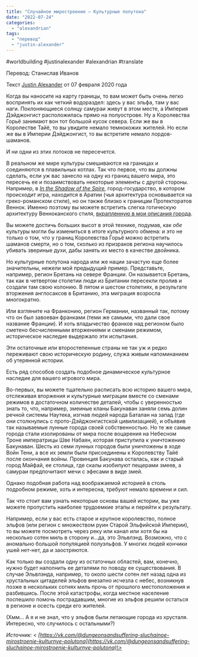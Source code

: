 ```yaml
---
title: "Случайное миростроение – Культурные полутона"
date: "2022-07-24"
categories: 
  - "alexandrian"
tags: 
  - "перевод"
  - "justin-alexander"
---
```


#worldbuilding #justinalexander #alexandrian #translate

Перевод: Станислав Иванов

Текст [Justin Alexander](https://vk.com/away.php?to=https://thealexandrian.net/about&cc_key=) от 07 февраля 2020 года

Когда вы наносите на карту границы, то вам может быть очень легко воспринять их как четкий водораздел: здесь у вас эльфа, там у вас наги. Поклоняющиеся солнцу самураи живут в этом месте, а Империя Дэйджонгист расположилась прямо на полуострове. Ну а Королевства Горьё занимают вон тот большой кусок севера. Если же вы в Королестве Тайё, то вы увидите немало темнокожих жителей. Но если же вы в Империи Дэйджонгист, то вы встретите немало лордов-шаманов.

И ни одни из этих потоков не пересечется.

В реальном же мире культуры смешиваются на границах и соединяются в плавильных котлах. Так что первое, что вы должны сделать, если уж вас занесло на одну из границ вашего мира, это пересечь ее и позаимствовать некоторые элементы с другой стороны. Например, в [_In the Shadow of the Spire_](https://vk.com/away.php?to=https%3A%2F%2Fthealexandrian.net%2Fin-the-shadow-of-the-spire&cc_key=), город-государство, в котором происходит игра, находится в Аратии (чья архитектура основывается на греко-романском стиле), но он также близко к границам Протекторатов Веннок. Именно поэтому вы можете встретить слегка готическую архитектуру Венноканского стиля, [вкрапленную в мои описания города](https://vk.com/away.php?to=https%3A%2F%2Fthealexandrian.net%2Fwordpress%2F43155%2Froleplaying-games%2Fin-the-shadow-of-the-spire-session-18b-missed-opportunities&cc_key=).

Вы можете достичь больших высот в этой технике, подумав, как _обе_ культуры могли бы измениться в итоге культурного обмена: и это не только о том, что у границ Королевства Горьё можно встретить шаманов смерти, но о том, сколько из призраков региона научилось убивать звериные духи, дабы занять их место в качестве двойника.

Но культурные полутона народа или же нации зачастую еще более значительны, нежели мой предыдущий пример. Представьте, например, регион Бретань на севере Франции. Он называется Бретань, так как в четвертом столетии люди из Британии пересекли пролив и создали там свою колонию. В пятом и шестом столетиях, в результате вторжения англосаксов в Британию, эта миграция возросла многократно.

Или взгляните на Франконию, регион Германии, названный так, потому что он был завоеван франками (теми же самыми, что дали свое название Франции). И хоть владычество франков над регионом было сметено бесчисленными вторжениями и сменами режимом, историческое наследие выдержало эти испытания.

Эти остаточные или второстепенные страны не так уж и редко переживают свою историческую родину, служа живым напоминанием об утерянной истории.

Есть ряд способов создать подобное динамическое культурное наследие для вашего игрового мира.

Во-первых, вы можете тщательно расписать всю историю вашего мира, отслеживая вторжения и культурные миграции вместе со сменами режимов в достаточном количестве деталей, чтобы с уверенностью знать то, что, например, змеиные кланы Бакунаван заняли семь долин речной системы Наутека, изгнав людей народа Баталан на запад (где они столкнулись с прото-Дэйджонгистской цивилизацией), и объявив так называемые лунные города своей собственностью. Но те же самые города стали изолированы от мира после воцарения на Небесном Троне императрицы Шве Набаян, которая приступила к уничтожению Бакунаван. Шесть из семи лунных городов были уничтожены в ходе Войн Тени, а все их земли были присоединены к Королевству Тайё после окончания войны. Провинция Бакунава осталась, как и старый город Майфай, ее столица, где скалы изобилуют пещерами змеев, а самураи предпочитают мечи с эфесами в виде змей.

Однако подобная работа над воображаемой историей в столь подробном режиме, хоть и интересна, требуют немало времени и сил.

Так что стоит вам узнать некоторые основы вашей истории, вы уже можете пропустить наиболее трудоемкие этапы и перейти к результату.

Например, если у вас есть старое и крупное королевство, полное эльфов (или регион с множеством руин Старой Эльфийской Империи), то вы можете посмотреть через реку или канал или хотя бы на несколько сотен миль в сторону и…да, это Эльвлэнд. Возможно, что с аномально большой популяцией полуэльфов. У многих людей кончики ушей нет-нет, да и заостряются.

Как только вы создали одну из остаточных областей, вам, конечно, нужно будет наполнить ее деталями по поводу ее существования. В случае Эльвлэнда, например, то около шести сотен лет назад одна из хрустальных цитаделей эльфов внезапно исчезла с небес, возникнув позже в нескольких сотнях миль прочь от прошлого местоположения и разбившись. После этой катастрофы, когда местное население поспешило помочь пострадавшим, многие из эльфов решили остаться в регионе и осесть среди его жителей.

(Хмм… А я и не знал, что у эльфов были летающие города из хрусталя. Интересно, что случилось с остальными?)

_Источник: < [https://vk.com/@dungeonsandsuffering-sluchainoe-mirostroenie-kulturnye-polutona](https://vk.com/@dungeonsandsuffering-sluchainoe-mirostroenie-kulturnye-polutona)\>_

